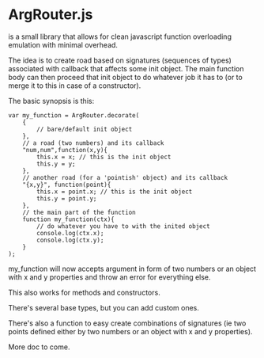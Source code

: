 # ArgRouter.js

is a small library that allows for clean javascript function overloading emulation with minimal overhead.

The idea is to create road based on signatures (sequences of types) associated with callback that affects some init object.
The main function body can then proceed that init object to do whatever job it has to (or to merge it to this in case of a constructor). 


The basic synopsis is this:

	var my_function = ArgRouter.decorate(
		{
			// bare/default init object
		},
		// a road (two numbers) and its callback
		"num,num",function(x,y){
			this.x = x; // this is the init object
			this.y = y;
		},
		// another road (for a 'pointish' object) and its callback
		"{x,y}", function(point){
			this.x = point.x; // this is the init object
			this.y = point.y;
		},
		// the main part of the function 
		function my_function(ctx){
			// do whatever you have to with the inited object
			console.log(ctx.x);
			console.log(ctx.y);
		}
	);

my_function will now accepts argument in form of two numbers or an object with x and y properties and throw an error for everything else.

This also works for methods and constructors.

There's several base types, but you can add custom ones.

There's also a function to easy create combinations of signatures (ie two points defined either by two numbers or an object with x and y properties).

More doc to come. 
